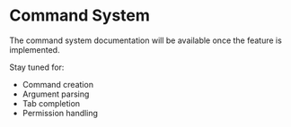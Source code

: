 # Command System

The command system documentation will be available once the feature is implemented.

Stay tuned for:
- Command creation
- Argument parsing
- Tab completion
- Permission handling